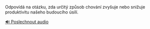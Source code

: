 
Odpovídá na otázku, zda určitý způsob chování zvyšuje nebo snižuje produktivitu našeho budoucího úsilí.

[🔊 Poslechnout audio](/data/7-paragraphs/audio/chapter_93/para_006-Odpovd-na-otzku-zda-urit-zpsob-chovn-zvy.mp3)
